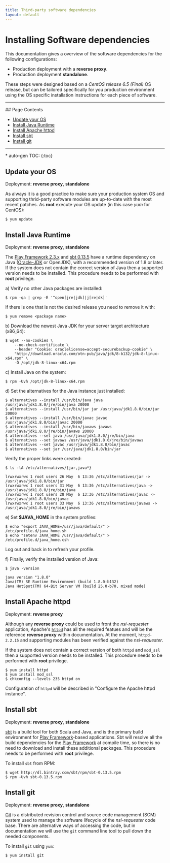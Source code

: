```yaml
---
title: Third-party software dependencies
layout: default
---
```


# Installing Software dependencies
This documentation gives a overview of the software dependencies for the following configurations:

- Production deployment with a **reverse proxy**.
- Production deployment **standalone**.

These steps were designed based on a *CentOS release 6.5 (Final)* OS release, but can be tailored specifically for you production environment using the OS specific installation instructions for each piece of software.

<hr>
## Page Contents

- [Update your OS](#update-your-os)
- [Install Java Runtime](#install-java-runtime)
- [Install Apache httpd](#install-apache-httpd)
- [Install sbt](#install-sbt)
- [Install git](#install-git)
<hr>
* auto-gen TOC:
{:toc}

## Update your OS
Deployment: **reverse proxy**, **standalone**

As always it is a good practice to make sure your production system OS and supporting thrid-party software modules are up-to-date with the most recent patches.  As **root** execute your OS update (in this case *yum* for CentOS):

    $ yum update

## Install Java Runtime
Deployment: **reverse proxy**, **standalone**

The [Play Framework 2.3.x](http://www.playframework.com) and [sbt 0.13.5](http://www.scala-sbt.org/) have a runtime dependency on Java ([Oracle-JDK](https://jdk8.java.net/download.html) or OpenJDK), with a recommended version of 1.8 or later.  If the system does not contain the correct version of Java then a supported version needs to be installed.  This procedure needs to be performed with **root** privilege.

a) Verify no other Java packages are installed:

    $ rpm -qa | grep -E '^open[jre|jdk]|j[re|dk]'

If there is one that is not the desired release you need to remove it with:

    $ yum remove <package name>

b) Download the newest Java JDK for your server target architecture (x86_64):

    $ wget --no-cookies \
        --no-check-certificate \
        --header "Cookie: oraclelicense=accept-securebackup-cookie" \
        "http://download.oracle.com/otn-pub/java/jdk/8-b132/jdk-8-linux-x64.rpm" \
        -O /opt/jdk-8-linux-x64.rpm

c) Install Java on the system:

    $ rpm -Uvh /opt/jdk-8-linux-x64.rpm

d) Set the alternatives for the Java instance just installed:

    $ alternatives --install /usr/bin/java java /usr/java/jdk1.8.0/jre/bin/java 20000
    $ alternatives --install /usr/bin/jar jar /usr/java/jdk1.8.0/bin/jar 20000
    $ alternatives --install /usr/bin/javac javac /usr/java/jdk1.8.0/bin/javac 20000
    $ alternatives --install /usr/bin/javaws javaws /usr/java/jdk1.8.0/jre/bin/javaws 20000
    $ alternatives --set java /usr/java/jdk1.8.0/jre/bin/java
    $ alternatives --set javaws /usr/java/jdk1.8.0/jre/bin/javaws
    $ alternatives --set javac /usr/java/jdk1.8.0/bin/javac
    $ alternatives --set jar /usr/java/jdk1.8.0/bin/jar

Verify the proper links were created:

    $ ls -lA /etc/alternatives/{jar,java*}

    lrwxrwxrwx 1 root users 26 May  6 13:36 /etc/alternatives/jar -> /usr/java/jdk1.8.0/bin/jar
    lrwxrwxrwx 1 root users 31 May  6 13:36 /etc/alternatives/java -> /usr/java/jdk1.8.0/jre/bin/java
    lrwxrwxrwx 1 root users 28 May  6 13:36 /etc/alternatives/javac -> /usr/java/jdk1.8.0/bin/javac
    lrwxrwxrwx 1 root users 33 May  6 13:36 /etc/alternatives/javaws -> /usr/java/jdk1.8.0/jre/bin/javaws

e) Set **$JAVA_HOME** in the system profiles:

    $ echo "export JAVA_HOME=/usr/java/default/" > /etc/profile.d/java_home.sh
    $ echo "setenv JAVA_HOME /usr/java/default/" > /etc/profile.d/java_home.csh

Log out and back in to refresh your profile.

f) Finally, verify the installed version of Java:

    $ java -version

    java version "1.8.0"
    Java(TM) SE Runtime Environment (build 1.8.0-b132)
    Java HotSpot(TM) 64-Bit Server VM (build 25.0-b70, mixed mode)

## Install Apache httpd
Deployment: **reverse proxy**

Although any **reverse proxy** could be used to front the *nsi-requester* application, Apache's [`httpd`](https://httpd.apache.org) has all the required featues and will be the reference **reverse proxy** within documentation.  At the moment,  `httpd-2.2.15` and supporting modules has been verified against the *nsi-requester*.

If the system does not contain a correct version of both `httpd` and `mod_ssl` then a supported version needs to be installed.  This procedure needs to be performed with **root** privilege.

    $ yum install httpd
    $ yum install mod_ssl
    $ chkconfig --levels 235 httpd on

Configuration of `httpd` will be described in "Configure the Apache httpd instance".

## Install sbt
Deployment: **reverse proxy**, **standalone**

[sbt](http://www.scala-sbt.org/) is a build tool for both Scala and Java, and is the primary build environment for [Play Framework](http://www.playframework.com)-based applications.  Sbt will resolve all the build dependencies for the [Play Framework](http://www.playframework.com) at compile time, so there is no need to download and install these additional packages.  This procedure needs to be performed with **root** privilege.

To install `sbt` from RPM:

    $ wget http://dl.bintray.com/sbt/rpm/sbt-0.13.5.rpm
    $ rpm -Uvh sbt-0.13.5.rpm

## Install git
Deployment: **reverse proxy**, **standalone**

[Git](http://git-scm.com/downloads) is a distributed revision control and source code management (SCM) system used to manage the software lifecycle of the *nsi-requester* code base.  There are alternative ways of accessing the code, but in documentation we will use the `git` command line tool to pull down the needed components. 

To install `git` using `yum`:

    $ yum install git




